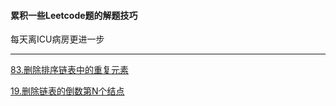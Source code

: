 #### 累积一些Leetcode题的解题技巧

每天离ICU病房更进一步

---

[83.删除排序链表中的重复元素](./notes/83.删除排序链表中的重复元素.md)

[19.删除链表的倒数第N个结点](./notes/19.删除链表的倒数第N个结点.md)



